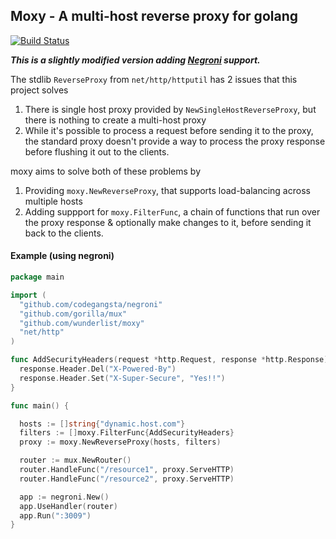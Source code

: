 ## Moxy - A multi-host reverse proxy for golang

[![Build Status](https://travis-ci.org/wunderlist/moxy.svg?branch=master)](https://travis-ci.org/wunderlist/moxy)

***This is a slightly modified version adding [Negroni](https://github.com/urfave/negroni) support.***

The stdlib `ReverseProxy` from `net/http/httputil` has 2 issues that this project solves

1. There is single host proxy provided by `NewSingleHostReverseProxy`, but there is nothing to create a multi-host proxy
2. While it's possible to process a request before sending it to the proxy, the standard proxy doesn't provide a way to process the proxy response before flushing it out to the clients.

moxy aims to solve both of these problems by

1. Providing `moxy.NewReverseProxy`, that supports load-balancing across multiple hosts
2. Adding suppport for `moxy.FilterFunc`, a chain of functions that run over the proxy response & optionally make changes to it, before sending it back to the clients.



#### Example (using negroni)

```go
package main

import (
  "github.com/codegangsta/negroni"
  "github.com/gorilla/mux"
  "github.com/wunderlist/moxy"
  "net/http"
)

func AddSecurityHeaders(request *http.Request, response *http.Response) {
  response.Header.Del("X-Powered-By")
  response.Header.Set("X-Super-Secure", "Yes!!")
}

func main() {

  hosts := []string{"dynamic.host.com"}
  filters := []moxy.FilterFunc{AddSecurityHeaders}
  proxy := moxy.NewReverseProxy(hosts, filters)

  router := mux.NewRouter()
  router.HandleFunc("/resource1", proxy.ServeHTTP)
  router.HandleFunc("/resource2", proxy.ServeHTTP)

  app := negroni.New()
  app.UseHandler(router)
  app.Run(":3009")
}

```
